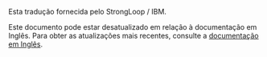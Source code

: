 <p>Esta tradução fornecida pelo StrongLoop / IBM.</p>

Este documento pode estar desatualizado em relação à documentação em Inglês. Para obter as atualizações mais recentes, consulte a <a href='{{ page.url | replace: page.lang, "en" }}'>documentação em Inglês</a>.
